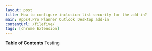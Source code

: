 ```yaml
---
layout: post
title: How to configure inclusion list security for the add-in?
main: Apps4.Pro Planner Outlook Desktop add-in
contentUrl: /filefive/
tags: [chrome Extension]
---
```

**Table of Contents** Testing